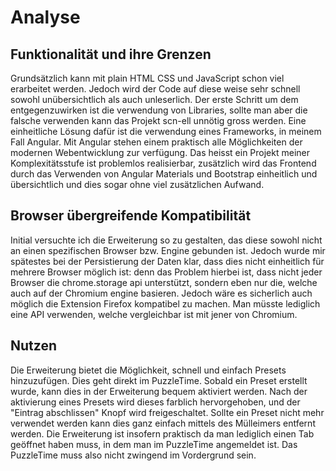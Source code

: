 # Analyse

## Funktionalität und ihre Grenzen
Grundsätzlich kann mit plain HTML CSS und JavaScript schon viel erarbeitet werden.
Jedoch wird der Code auf diese weise sehr schnell sowohl unübersichtlich als auch unleserlich.
Der erste Schritt um dem entgegenzuwirken ist die verwendung von Libraries, sollte man aber die falsche verwenden 
kann das Projekt scn-ell unnötig gross werden.
Eine einheitliche Lösung dafür ist die verwendung eines Frameworks, in meinem Fall Angular.
Mit Angular stehen einem praktisch alle Möglichkeiten der modernen Webentwicklung zur verfügung.
Das heisst ein Projekt meiner Komplexitätsstufe ist problemlos realisierbar, 
zusätzlich wird das Frontend durch das Verwenden von Angular Materials und Bootstrap 
einheitlich und übersichtlich und dies sogar ohne viel zusätzlichen Aufwand.

## Browser übergreifende Kompatibilität
Initial versuchte ich die Erweiterung so zu gestalten, 
das diese sowohl nicht an einen spezifischen Browser bzw. Engine gebunden ist.
Jedoch wurde mir spätestes bei der Persistierung der Daten klar, 
dass dies nicht einheitlich für mehrere Browser möglich ist:
denn das Problem hierbei ist, dass nicht jeder Browser die chrome.storage api unterstützt, 
sondern eben nur die, welche auch auf der Chromium engine basieren.
Jedoch wäre es sicherlich auch möglich die Extension Firefox kompatibel zu machen.
Man müsste lediglich eine API verwenden, welche vergleichbar ist mit jener von Chromium.

## Nutzen
Die Erweiterung bietet die Möglichkeit, schnell und einfach Presets hinzuzufügen.
Dies geht direkt im PuzzleTime. Sobald ein Preset erstellt wurde, kann dies in der Erweiterung bequem aktiviert werden.
Nach der aktivierung eines Presets wird dieses farblich hervorgehoben, und der "Eintrag abschlissen" Knopf wird freigeschaltet.
Sollte ein Preset nicht mehr verwendet werden kann dies ganz einfach mittels des Mülleimers entfernt werden.
Die Erweiterung ist insofern praktisch da man lediglich einen Tab geöffnet haben muss, in dem man im PuzzleTime angemeldet ist.
Das PuzzleTime muss also nicht zwingend im Vordergrund sein. 
